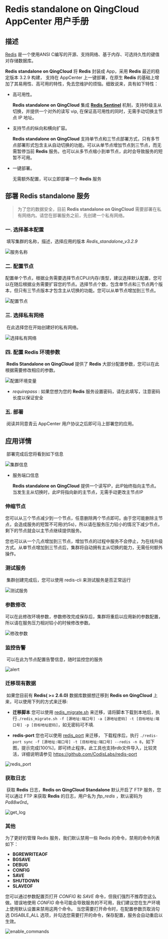 # Redis standalone on QingCloud AppCenter 用户手册

<extoc></extoc>

## 描述

   [Redis](https://redis.io/) 是一个使用ANSI C编写的开源、支持网络、基于内存、可选持久性的键值对存储数据库。

**Redis standalone on QingCloud** 将 **Redis** 封装成 App，采用 **Redis** 最近的稳定版本 3.2.9 构建， 支持在 AppCenter 上一键部署，在原生 **Redis** 的基础上增加了其易用性、高可用的特性，免去您维护的烦恼。细致说来，具有如下特性：

- 高可用性。

  **Redis standalone on QingCloud** 集成 **[Redis Sentinel](https://redis.io/topics/sentinel)** 机制，支持秒级主从切换，并提供一个对外的读写 vip, 在保证高可用性的同时，无需手动切换主节点 IP 地址。

- 支持节点的纵向和横向扩容。

  **Redis standalone on QingCloud** 支持单节点和三节点部署方式，只有多节点部署形式包含主从自动切换的功能。可以从单节点增加节点到三节点，而无需暂停当前 **Redis** 服务。也可以从多节点缩小到单节点，此时会导致服务的短暂不可用。

- 一键部署。 

  无需额外配置，可以立即部署一个 **Redis** 服务



## 部署 **Redis standalone** 服务

> 为了您的数据安全，目前 **Redis standalone on QingCloud** 需要部署在私有网络内。请您在部署服务之前，先创建一个私有网络。



### 一. 选择基本配置

​      填写集群的名称，描述，选择应用的版本 _Redis_standalone_v3.2.9_

![服务名称](../../images/redis-standalone/base_step_1.png)

### 二. 配置节点

​        配置单个节点，根据业务需要选择节点CPU/内存/类型，建议选择默认配置，您可以在随后根据业务需要扩容您的节点。选择节点个数，包含单节点和三节点两个版本，但只有三节点版本才包含主从切换的功能。您可以从单节点增加到三节点。

![配置节点](../../images/redis-standalone/base_step_2.png)

### 三. 选择私有网络

​     在此选择您在开始创建好的私有网络。

![选择私有网络](../../images/redis-standalone/base_step_3.png)

### 四. 配置 Redis 环境参数

​       **Redis Standalone on QingCloud** 提供了 **Redis** 大部分配置参数，您可以在此根据需要修改相应的参数。

![配置环境变量](../../images/redis-standalone/base_step_4.png)

- _requirepass_ : 如果您想为您的 **Redis** 服务设置密码，请在此填写，注意密码长度以保证安全



### 五. 部署

​       阅读并同意青云 AppCenter 用户协议之后即可马上部署您的应用。



## 应用详情

​	部署完成后您将看到如下信息

![集群信息](../../images/redis-standalone/cluster_info.png)



- 服务端口信息

  **Redis standalone on QingCloud** 提供一个读写IP，此IP始终指向主节点。当发生主从切换时，此IP将指向新的主节点，无需手动更改主节点IP

### 伸缩节点

​	您可以从三个节点减少到一个节点，任意删除两个节点即可。由于您可能删除主节点，会造成服务的短暂不可用(约5s)，所以请在服务压力较小的情况下减少节点，剩下的节点就会以主节点继续提供服务。

​	您也可以从一个几点增加到三节点，增加节点的过程中服务不会停止，为在线升级方式。从单节点增加到三节点后，集群将自动拥有主从切换的能力，无需任何额外操作。

### 测试服务

​	集群创建完成后，您可以使用 redis-cli 来测试服务是否正常运行

![测试服务](../../images/redis-standalone/test_redis.png)



### 参数修改

​	可以在此修改环境参数，参数修改完成保存后，集群将重启以应用新的参数配置，所以请在服务压力相对较小的时候修改参数。

![修改参数](../../images/redis-standalone/change_env.png)



### 监控告警

​	可以在此为节点配置告警信息，随时监控您的服务

![alert](../../images/redis-standalone/alert.png)



### 迁移现有数据

​	如果您目前有 **Redis( >= 2.6.0)** 数据库数据想迁移到 **Redis on QingCloud** 上来，可以使用下列的方式来迁移:

- **迁移脚本** 您可以使用 [redis_migrate.sh](./redis_migrate.sh) 来迁移，请将脚本下载到本地后，执行`./redis_migrate.sh -f [源地址:端口号] -a [源地址密码] -t [目标地址:端口号] -p [目标地址密码]`，如无密码可不填.

- **redis-port** 您也可以使用 [redis_port](https://github.com/CodisLabs/redis-port/releases) 来迁移， 下载程序后，执行 `./redis-port sync -f [源地址:端口号] -t [目标地址:端口号] --redis -n 8`，如下图，提示完成[100%]，即可终止程序。此工具也支持rdb文件导入，比较灵活，详细说明请参见 https://github.com/CodisLabs/redis-port

![redis_port](../../images/redis-standalone/migrate.png)

### 获取日志

​	获取 **Redis** 日志，**Redis on QingCloud Standalone** 默认开启了 FTP 服务，您可以通过 FTP 来获取 **Redis** 的日志，用户名为 _ftp_redis_ ，默认密码为 _Pa88w0rd_。

![get_log](../../images/redis-standalone/get_log.png)



### 其他

为了更好的管理 Redis 服务，我们默认禁用一些 Redis 的命令，禁用的命令列表如下：

- **BGREWRITEAOF**
- **BGSAVE**
- **DEBUG**
- **CONFIG**
- **SAVE**
- **SHUTDOWN**
- **SLAVEOF**


您可以通过参数配置页打开 _CONFIG_ 和 _SAVE_ 命令，但我们强烈不推荐您这么做。错误地使用 _CONFIG_ 命令可能会导致服务的不可用，我们建议您在生产环境上使用默认设置来禁用这两个命令。 当您需要打开命令时，在配置参数页取消勾选 DISABLE_ALL 选项，并勾选您需要打开的命令，保存配置，服务会自动重启以生效。

![enable_commands](../../images/redis-standalone/set_commands.png)
